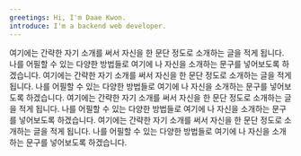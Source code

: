 ```yaml
---
greetings: Hi, I'm Daae Kwon.
introduce: I'm a backend web developer.
---
```


여기에는 간략한 자기 소개를 써서
자신을 한 문단 정도로 소개하는 글을 적게 됩니다. 
나를 어필할 수 있는 다양한 방법들로 여기에 나 자신을 소개하는 문구를 넣어보도록 하겠습니다.
여기에는 간략한 자기 소개를 써서
자신을 한 문단 정도로 소개하는 글을 적게 됩니다. 
나를 어필할 수 있는 다양한 방법들로 여기에 나 자신을 소개하는 문구를 넣어보도록 하겠습니다.
여기에는 간략한 자기 소개를 써서
자신을 한 문단 정도로 소개하는 글을 적게 됩니다. 
나를 어필할 수 있는 다양한 방법들로 여기에 나 자신을 소개하는 문구를 넣어보도록 하겠습니다.
여기에는 간략한 자기 소개를 써서
자신을 한 문단 정도로 소개하는 글을 적게 됩니다. 
나를 어필할 수 있는 다양한 방법들로 여기에 나 자신을 소개하는 문구를 넣어보도록 하겠습니다.